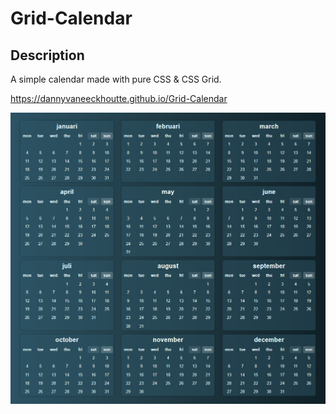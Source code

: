 # Grid-Calendar

## Description

A simple calendar made with pure CSS & CSS Grid.

https://dannyvaneeckhoutte.github.io/Grid-Calendar

![Image of Yaktocat](https://github.com/dannyvaneeckhoutte/Grid-Calendar/blob/master/Preview/Grid%20Calendar.png)

